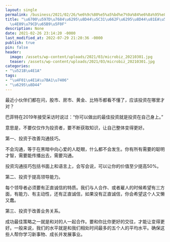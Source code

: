 ```yaml
---
layout: single
permalink: /business/2021/02/26/%e6%9c%80%e5%a5%bd%e7%9a%84%e6%8a%95%e8%b5%84%e5%b0%b1%e6%98%af%e6%8a%95%e8%b5%84%e8%87%aa%e5%b7%b1%ef%bc%8c%e7%94%a8%e4%b8%89%e7%a7%8d%e6%96%b9%e5%bc%8f/
title: "\u6700\u597D\u7684\u6295\u8D44\u5C31\u662F\u6295\u8D44\u81EA\u5DF1\uFF0C\u7528\
  \u4E09\u79CD\u65B9\u5F0F"
description: None
date: 2021-02-26 23:14:20 -0000
last_modified_at: 2022-07-29 21:20:36 -0000
publish: true
pin: false
header:
  image: /assets/wp-content/uploads/2021/03/microbiz_20210301.jpg
  teaser: /assets/wp-content/uploads/2021/03/microbiz_20210301.jpg
categories:
- "\u521B\u4E1A"
tags:
- "\u4F01\u4E1A\u7BA1\u7406"
- "\u6295\u8D44"
---
```

最近小伙伴们都在问，股市、房市、黄金、比特币都看不懂了，应该投资在哪里才对？

巴菲特在2019年接受采访时说过：“你可以做出的最佳投资就是投资在自己身上。”

意思是，不要仅仅作为投资者，要不断获取知识，让自己整体变得更好。

第一、投资于改善沟通技巧。

不会沟通，等于在黑暗中向心爱的人眨眼，什么都不会发生。你有所有需要的聪明才智，需要能传播出去，需要沟通。

投资沟通技巧包括书面上和语言上，会写会说，可以让你的价值至少提高50%。

第二、投资于提高领导能力。

每个领导者必须要有正直诚信的特质。我们与人合作、或者雇人的时候希望有三方面，有能力、有主动性，还有正直诚信，如果没有正直诚信，你会希望这个人又懒又蠢。

第三、投资于改善业务关系。

成功最佳策略之一就是和对的人一起合作。要和你比你更好的交往，才能让变得更好。一般来说，我们的水平就是和我们相处时间最多的五个人的平均水平。确保这些人帮你学习新事物、成长并发展事业。
